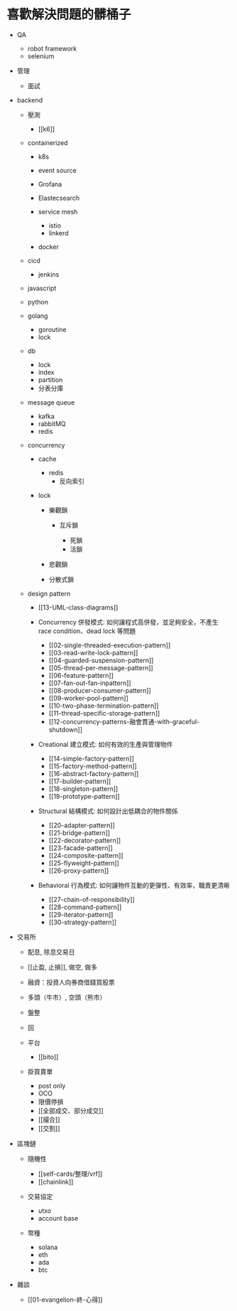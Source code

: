 # 喜歡解決問題的髒桶子

- QA

    - robot framework
    - selenium

- 管理

    - 面試

- backend

    - 壓測

        - [[k6]]

    - containerized

        - k8s
        - event source
        - Grofana
        - Elastecsearch
        - service mesh

            - istio
            - linkerd

        - docker

    - cicd

        - jenkins

    - javascript
    - python
    - golang

        - goroutine
        - lock

    - db

        - lock
        - index
        - partition
        - 分表分庫

    - message queue

        - kafka
        - rabbitMQ
        - redis

    - concurrency

        - cache

            - redis
                - 反向索引

        - lock

            - 樂觀鎖

                - 互斥鎖

                    - 死鎖
                    - 活鎖

            - 悲觀鎖
            - 分散式鎖

    - design pattern

        - [[13-UML-class-diagrams]]
        - Concurrency 併發模式: 如何讓程式高併發，並足夠安全，不產生 race condition、dead lock 等問題

            - [[02-single-threaded-execution-pattern]]
            - [[03-read-write-lock-pattern]]
            - [[04-guarded-suspension-pattern]]
            - [[05-thread-per-message-pattern]]
            - [[06-feature-pattern]]
            - [[07-fan-out-fan-inpattern]]
            - [[08-producer-consumer-pattern]]
            - [[09-worker-pool-pattern]]
            - [[10-two-phase-termination-pattern]]
            - [[11-thread-specific-storage-pattern]]
            - [[12-concurrency-patterns-融會貫通-with-graceful-shutdown]]

        - Creational 建立模式: 如何有效的生產與管理物件

            - [[14-simple-factory-pattern]]
            - [[15-factory-method-pattern]]
            - [[16-abstract-factory-pattern]]
            - [[17-builder-pattern]]
            - [[18-singleton-pattern]]
            - [[19-prototype-pattern]]

        - Structural 結構模式: 如何設計出低耦合的物件關係

            - [[20-adapter-pattern]]
            - [[21-bridge-pattern]]
            - [[22-decorator-pattern]]
            - [[23-facade-pattern]]
            - [[24-composite-pattern]]
            - [[25-flyweight-pattern]]
            - [[26-proxy-pattern]]

        - Behavioral 行為模式: 如何讓物件互動的更彈性、有效率，職責更清晰

            - [[27-chain-of-responsibility]]
            - [[28-command-pattern]]
            - [[29-iterator-pattern]]
            - [[30-strategy-pattern]]

- 交易所

    - 配息, 除息交易日
    - [[止盈, 止損]], 做空, 做多
    - 融資：投資人向券商借錢買股票
    - 多頭（牛市）, 空頭（熊市）
    - 盤整
    - 回
    - 平台

        - [[bito]]

    - 掛買賣單

        - post only
        - OCO
        - 限價停損
        - [[全部成交、部分成交]]
        - [[撮合]]
        - [[交割]]

- 區塊鏈

    - 隨機性

	    - [[self-cards/整理/vrf]]
	    - [[chainlink]]

    - 交易協定

        - utxo
        - account base

    - 幣種

        - solana
        - eth
        - ada
        - btc

- 雜談

    - [[01-evangelion-終-心得]]
